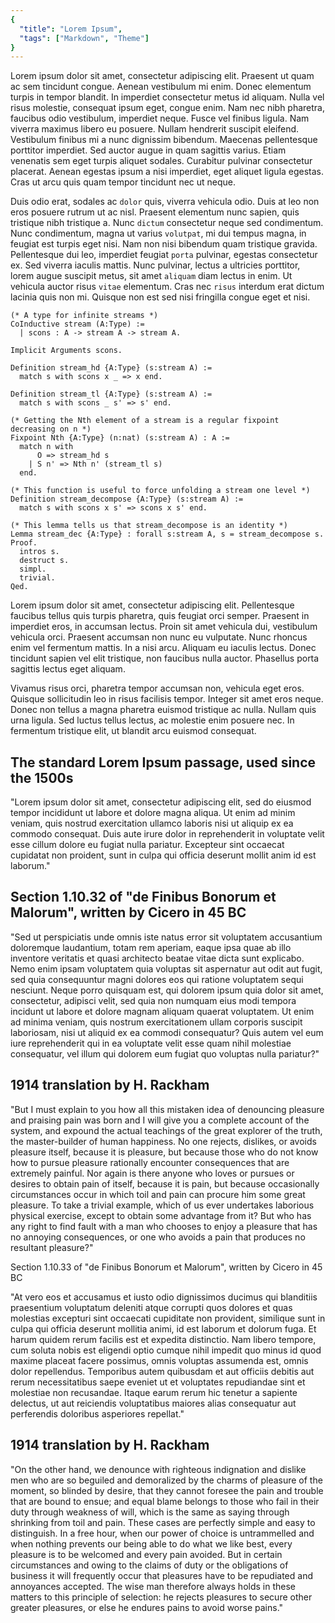 ```yaml
---
{
  "title": "Lorem Ipsum",
  "tags": ["Markdown", "Theme"]
}
---
```


Lorem ipsum dolor sit amet, consectetur adipiscing elit. Praesent ut quam ac sem
tincidunt congue. Aenean vestibulum mi enim. Donec elementum turpis in tempor
blandit. In imperdiet consectetur metus id aliquam. Nulla vel risus molestie,
consequat ipsum eget, congue enim. Nam nec nibh pharetra, faucibus odio
vestibulum, imperdiet neque. Fusce vel finibus ligula. Nam viverra maximus
libero eu posuere. Nullam hendrerit suscipit eleifend. Vestibulum finibus mi a
nunc dignissim bibendum. Maecenas pellentesque porttitor imperdiet. Sed auctor
augue in quam sagittis varius. Etiam venenatis sem eget turpis aliquet sodales.
Curabitur pulvinar consectetur placerat. Aenean egestas ipsum a nisi imperdiet,
eget aliquet ligula egestas. Cras ut arcu quis quam tempor tincidunt nec ut
neque.

Duis odio erat, sodales ac `dolor` quis, viverra vehicula odio. Duis at leo non
eros posuere rutrum ut ac nisl. Praesent elementum nunc sapien, quis tristique
nibh tristique a. Nunc `dictum` consectetur neque sed condimentum. Nunc
condimentum, magna ut varius `volutpat`, mi dui tempus magna, in feugiat est
turpis eget nisi. Nam non nisi bibendum quam tristique gravida. Pellentesque
dui leo, imperdiet feugiat `porta` pulvinar, egestas consectetur ex. Sed viverra
iaculis mattis. Nunc pulvinar, lectus a ultricies porttitor, lorem augue
suscipit metus, sit amet `aliquam` diam lectus in enim. Ut vehicula auctor risus
`vitae` elementum. Cras nec `risus` interdum erat dictum lacinia quis non mi.
Quisque non est sed nisi fringilla congue eget et nisi.

```coq
(* A type for infinite streams *)
CoInductive stream (A:Type) :=
  | scons : A -> stream A -> stream A.

Implicit Arguments scons.

Definition stream_hd {A:Type} (s:stream A) :=
  match s with scons x _ => x end.

Definition stream_tl {A:Type} (s:stream A) :=
  match s with scons _ s' => s' end.

(* Getting the Nth element of a stream is a regular fixpoint decreasing on n *)
Fixpoint Nth {A:Type} (n:nat) (s:stream A) : A :=
  match n with
      O => stream_hd s
    | S n' => Nth n' (stream_tl s)
  end.

(* This function is useful to force unfolding a stream one level *)
Definition stream_decompose {A:Type} (s:stream A) :=
  match s with scons x s' => scons x s' end.

(* This lemma tells us that stream_decompose is an identity *)
Lemma stream_dec {A:Type} : forall s:stream A, s = stream_decompose s.
Proof.
  intros s.
  destruct s.
  simpl.
  trivial.
Qed.
```

Lorem ipsum dolor sit amet, consectetur adipiscing elit. Pellentesque faucibus
tellus quis turpis pharetra, quis feugiat orci semper. Praesent in imperdiet
eros, in accumsan lectus. Proin sit amet vehicula dui, vestibulum vehicula orci.
Praesent accumsan non nunc eu vulputate. Nunc rhoncus enim vel fermentum mattis.
In a nisi arcu. Aliquam eu iaculis lectus. Donec tincidunt sapien vel elit
tristique, non faucibus nulla auctor. Phasellus porta sagittis lectus eget
aliquam.

Vivamus risus orci, pharetra tempor accumsan non, vehicula eget eros. Quisque
sollicitudin leo in risus facilisis tempor. Integer sit amet eros neque. Donec
non tellus a magna pharetra euismod tristique ac nulla. Nullam quis urna ligula.
Sed luctus tellus lectus, ac molestie enim posuere nec. In fermentum tristique
elit, ut blandit arcu euismod consequat.

## The standard Lorem Ipsum passage, used since the 1500s

"Lorem ipsum dolor sit amet, consectetur adipiscing elit, sed do eiusmod tempor incididunt ut labore et dolore magna aliqua. Ut enim ad minim veniam, quis nostrud exercitation ullamco laboris nisi ut aliquip ex ea commodo consequat. Duis aute irure dolor in reprehenderit in voluptate velit esse cillum dolore eu fugiat nulla pariatur. Excepteur sint occaecat cupidatat non proident, sunt in culpa qui officia deserunt mollit anim id est laborum."

## Section 1.10.32 of "de Finibus Bonorum et Malorum", written by Cicero in 45 BC

"Sed ut perspiciatis unde omnis iste natus error sit voluptatem accusantium doloremque laudantium, totam rem aperiam, eaque ipsa quae ab illo inventore veritatis et quasi architecto beatae vitae dicta sunt explicabo. Nemo enim ipsam voluptatem quia voluptas sit aspernatur aut odit aut fugit, sed quia consequuntur magni dolores eos qui ratione voluptatem sequi nesciunt. Neque porro quisquam est, qui dolorem ipsum quia dolor sit amet, consectetur, adipisci velit, sed quia non numquam eius modi tempora incidunt ut labore et dolore magnam aliquam quaerat voluptatem. Ut enim ad minima veniam, quis nostrum exercitationem ullam corporis suscipit laboriosam, nisi ut aliquid ex ea commodi consequatur? Quis autem vel eum iure reprehenderit qui in ea voluptate velit esse quam nihil molestiae consequatur, vel illum qui dolorem eum fugiat quo voluptas nulla pariatur?"

## 1914 translation by H. Rackham

"But I must explain to you how all this mistaken idea of denouncing pleasure and praising pain was born and I will give you a complete account of the system, and expound the actual teachings of the great explorer of the truth, the master-builder of human happiness. No one rejects, dislikes, or avoids pleasure itself, because it is pleasure, but because those who do not know how to pursue pleasure rationally encounter consequences that are extremely painful. Nor again is there anyone who loves or pursues or desires to obtain pain of itself, because it is pain, but because occasionally circumstances occur in which toil and pain can procure him some great pleasure. To take a trivial example, which of us ever undertakes laborious physical exercise, except to obtain some advantage from it? But who has any right to find fault with a man who chooses to enjoy a pleasure that has no annoying consequences, or one who avoids a pain that produces no resultant pleasure?"

Section 1.10.33 of "de Finibus Bonorum et Malorum", written by Cicero in 45 BC

"At vero eos et accusamus et iusto odio dignissimos ducimus qui blanditiis praesentium voluptatum deleniti atque corrupti quos dolores et quas molestias excepturi sint occaecati cupiditate non provident, similique sunt in culpa qui officia deserunt mollitia animi, id est laborum et dolorum fuga. Et harum quidem rerum facilis est et expedita distinctio. Nam libero tempore, cum soluta nobis est eligendi optio cumque nihil impedit quo minus id quod maxime placeat facere possimus, omnis voluptas assumenda est, omnis dolor repellendus. Temporibus autem quibusdam et aut officiis debitis aut rerum necessitatibus saepe eveniet ut et voluptates repudiandae sint et molestiae non recusandae. Itaque earum rerum hic tenetur a sapiente delectus, ut aut reiciendis voluptatibus maiores alias consequatur aut perferendis doloribus asperiores repellat."

## 1914 translation by H. Rackham

"On the other hand, we denounce with righteous indignation and dislike men who are so beguiled and demoralized by the charms of pleasure of the moment, so blinded by desire, that they cannot foresee the pain and trouble that are bound to ensue; and equal blame belongs to those who fail in their duty through weakness of will, which is the same as saying through shrinking from toil and pain. These cases are perfectly simple and easy to distinguish. In a free hour, when our power of choice is untrammelled and when nothing prevents our being able to do what we like best, every pleasure is to be welcomed and every pain avoided. But in certain circumstances and owing to the claims of duty or the obligations of business it will frequently occur that pleasures have to be repudiated and annoyances accepted. The wise man therefore always holds in these matters to this principle of selection: he rejects pleasures to secure other greater pleasures, or else he endures pains to avoid worse pains."